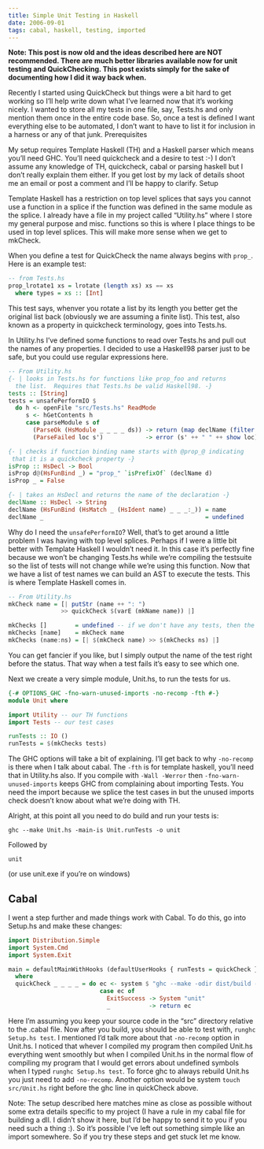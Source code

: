 ```yaml
---
title: Simple Unit Testing in Haskell
date: 2006-09-01
tags: cabal, haskell, testing, imported
---
```


**Note: This post is now old and the ideas described here are NOT recommended.
There are much better libraries available now for unit testing and
QuickChecking. This post exists simply for the sake of documenting how I did it
way back when.**

Recently I started using QuickCheck but things were a bit hard to get working
so I’ll help write down what I’ve learned now that it’s working nicely.  I
wanted to store all my tests in one file, say, Tests.hs and only mention them
once in the entire code base. So, once a test is defined I want everything else
to be automated, I don’t want to have to list it for inclusion in a harness or
any of that junk.  Prerequisites

My setup requires Template Haskell (TH) and a Haskell parser which means you’ll
need GHC. You’ll need quickcheck and a desire to test :-) I don’t assume any
knowledge of TH, quickcheck, cabal or parsing haskell but I don’t really
explain them either. If you get lost by my lack of details shoot me an email or
post a comment and I’ll be happy to clarify.  Setup

Template Haskell has a restriction on top level splices that says you cannot
use a function in a splice if the function was defined in the same module as
the splice. I already have a file in my project called “Utility.hs” where I
store my general purpose and misc. functions so this is where I place things to
be used in top level splices. This will make more sense when we get to mkCheck.

When you define a test for QuickCheck the name always begins with `prop_`. Here
is an example test:

``` haskell
-- from Tests.hs
prop_lrotate1 xs = lrotate (length xs) xs == xs
  where types = xs :: [Int]
```

This test says, whenver you rotate a list by its length you better get the
original list back (obviously we are assuming a finite list). This test, also
known as a property in quickcheck terminology, goes into Tests.hs.

In Utility.hs I’ve defined some functions to read over Tests.hs and pull out
the names of any properties. I decided to use a Haskell98 parser just to be
safe, but you could use regular expressions here.

``` haskell
-- From Utility.hs
{- | looks in Tests.hs for functions like prop_foo and returns
  the list.  Requires that Tests.hs be valid Haskell98. -}
tests :: [String]
tests = unsafePerformIO $
  do h <- openFile "src/Tests.hs" ReadMode
     s <- hGetContents h
     case parseModule s of
       (ParseOk (HsModule _ _ _ _ ds)) -> return (map declName (filter isProp ds))
       (ParseFailed loc s')            -> error (s' ++ " " ++ show loc)

{- | checks if function binding name starts with @prop_@ indicating
 that it is a quickcheck property -}
isProp :: HsDecl -> Bool
isProp d@(HsFunBind _) = "prop_" `isPrefixOf` (declName d)
isProp _ = False

{- | takes an HsDecl and returns the name of the declaration -}
declName :: HsDecl -> String
declName (HsFunBind (HsMatch _ (HsIdent name) _ _ _:_)) = name
declName _                                              = undefined
```

Why do I need the `unsafePerformIO`? Well, that’s to get around a little problem
I was having with top level splices. Perhaps if I were a little bit better with
Template Haskell I wouldn’t need it. In this case it’s perfectly fine because
we won’t be changing Tests.hs while we’re compiling the testsuite so the list
of tests will not change while we’re using this function. Now that we have a
list of test names we can build an AST to execute the tests. This is where
Template Haskell comes in.

``` haskell
-- From Utility.hs
mkCheck name = [| putStr (name ++ ": ")
               >> quickCheck $(varE (mkName name)) |]

mkChecks []        = undefined -- if we don't have any tests, then the test suite is undefined right?
mkChecks [name]    = mkCheck name
mkChecks (name:ns) = [| $(mkCheck name) >> $(mkChecks ns) |]
```

You can get fancier if you like, but I simply output the name of the test right
before the status. That way when a test fails it’s easy to see which one.

Next we create a very simple module, Unit.hs, to run the tests for us.

``` haskell
{-# OPTIONS_GHC -fno-warn-unused-imports -no-recomp -fth #-}
module Unit where

import Utility -- our TH functions
import Tests -- our test cases

runTests :: IO ()
runTests = $(mkChecks tests)
```

The GHC options will take a bit of explaining. I’ll get back to why `-no-recomp`
is there when I talk about cabal. The `-fth` is for template haskell, you’ll need
that in Utility.hs also. If you compile with `-Wall -Werror` then
`-fno-warn-unused-imports` keeps GHC from complaining about importing Tests. You
need the import because we splice the test cases in but the unused imports
check doesn’t know about what we’re doing with TH.

Alright, at this point all you need to do build and run your tests is:

    ghc --make Unit.hs -main-is Unit.runTests -o unit

Followed by

    unit

(or use unit.exe if you’re on windows)

Cabal
-----

I went a step further and made things work with Cabal.
To do this, go into Setup.hs and make these changes:

``` haskell
import Distribution.Simple
import System.Cmd
import System.Exit

main = defaultMainWithHooks (defaultUserHooks { runTests = quickCheck } )
  where
  quickCheck _ _ _ _ = do ec <- system $ "ghc --make -odir dist/build -hidir dist/build -idist/build:src src/Unit.hs -main-is Unit.runTests -o unit"
                          case ec of
                            ExitSuccess -> System "unit"
                            _           -> return ec
```

Here I’m assuming you keep your source code in the “src” directory relative to
the .cabal file. Now after you build, you should be able to test with, `runghc
Setup.hs test`. I mentioned I’d talk more about that `-no-recomp` option in
Unit.hs. I noticed that whever I compiled my program then compiled Unit.hs
everything went smoothly but when I compiled Unit.hs in the normal flow of
compiling my program that I would get errors about undefined symbols when I
typed `runghc Setup.hs test`. To force ghc to always rebuild Unit.hs you just
need to add `-no-recomp`. Another option would be system `touch src/Unit.hs`
right before the ghc line in quickCheck above.

Note: The setup described here matches mine as close as possible without some
extra details specific to my project (I have a rule in my cabal file for
building a dll. I didn’t show it here, but I’d be happy to send it to you if
you need such a thing :). So it’s possible I’ve left out something simple like
an import somewhere. So if you try these steps and get stuck let me know.

